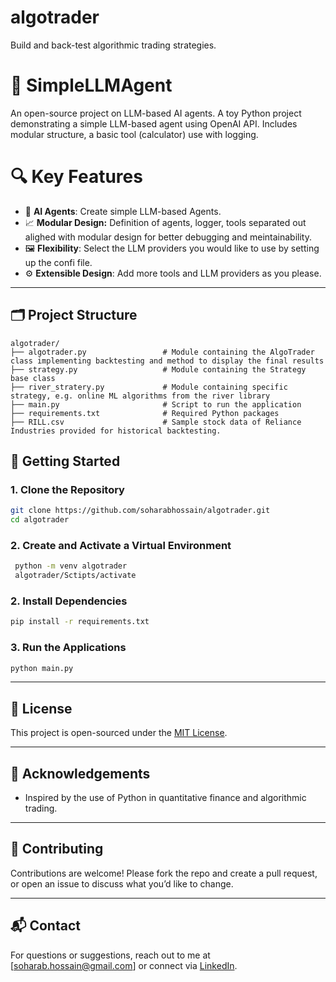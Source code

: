 # algotrader
Build and back-test algorithmic trading strategies.

# 🧠 SimpleLLMAgent

An open-source project on LLM-based AI agents. 
A toy Python project demonstrating a simple LLM-based agent using OpenAI API. Includes modular structure, a basic tool (calculator) use with logging.

# 🔍 Key Features

- 🧠 **AI Agents**: Create simple LLM-based Agents.
- 📈 **Modular Design:** Definition of agents, logger, tools separated out alighed with modular design for better debugging and meintainability.
- 🖼️ **Flexibility**: Select the LLM providers you would like to use by setting up the confi file.
- ⚙️ **Extensible Design**: Add more tools and LLM providers as you please.

---

## 🗂️ Project Structure

```
algotrader/
├── algotrader.py                 # Module containing the AlgoTrader class implementing backtesting and method to display the final results  
├── strategy.py                   # Module containing the Strategy base class
├── river_stratery.py             # Module containing specific strategy, e.g. online ML algorithms from the river library
├── main.py                       # Script to run the application
├── requirements.txt              # Required Python packages
├── RILL.csv                      # Sample stock data of Reliance Industries provided for historical backtesting.

```

## 🚀 Getting Started

### 1. Clone the Repository

```bash
git clone https://github.com/soharabhossain/algotrader.git
cd algotrader
```
### 2. Create and Activate a Virtual Environment
```bash
 python -m venv algotrader
 algotrader/Sctipts/activate
```

### 2. Install Dependencies

```bash
pip install -r requirements.txt
```
### 3. Run the Applications

  ```bash
  python main.py
  ```

---

## 📄 License

This project is open-sourced under the [MIT License](LICENSE).

---

## 🙌 Acknowledgements

- Inspired by the use of Python in quantitative finance and algorithmic trading.

---

## 🤝 Contributing

Contributions are welcome! Please fork the repo and create a pull request, or open an issue to discuss what you’d like to change.

---

## 📬 Contact

For questions or suggestions, reach out to me at [soharab.hossain@gmail.com] or connect via [LinkedIn](https://www.linkedin.com/in/soharab).
